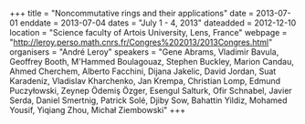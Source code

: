 +++
title = "Noncommutative rings and their applications"
date = 2013-07-01
enddate = 2013-07-04
dates = "July 1 - 4, 2013"
dateadded = 2012-12-10
location = "Science faculty of Artois University, Lens, France"
webpage = "http://leroy.perso.math.cnrs.fr/Congres%202013/2013Congres.html"
organisers = "André Leroy"
speakers = "Gene Abrams, Vladimir Bavula, Geoffrey Booth, M'Hammed Boulagouaz, Stephen Buckley, Marion Candau, Ahmed Cherchem, Alberto Facchini, Dijana Jakelic, David Jordan, Suat Karadeniz, Vladislav Kharchenko, Jan Krempa, Christian Lomp, Edmund Puczyłowski, Zeynep Ödemiş Özger, Esengul Salturk, Ofir Schnabel, Javier Serda, Daniel Smertnig, Patrick Solé, Djiby Sow, Bahattin Yildiz, Mohamed Yousif, Yiqiang Zhou, Michał Ziembowski"
+++
